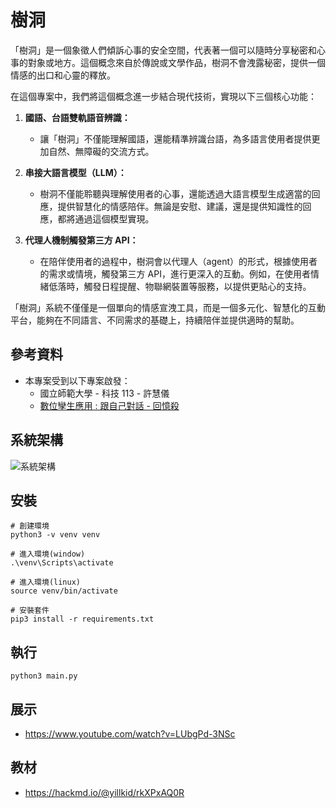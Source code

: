 # 樹洞

「樹洞」是一個象徵人們傾訴心事的安全空間，代表著一個可以隨時分享秘密和心事的對象或地方。這個概念來自於傳說或文學作品，樹洞不會洩露秘密，提供一個情感的出口和心靈的釋放。

在這個專案中，我們將這個概念進一步結合現代技術，實現以下三個核心功能：

1. **國語、台語雙軌語音辨識：**
   - 讓「樹洞」不僅能理解國語，還能精準辨識台語，為多語言使用者提供更加自然、無障礙的交流方式。
  
2. **串接大語言模型（LLM）：**
   - 樹洞不僅能聆聽與理解使用者的心事，還能透過大語言模型生成適當的回應，提供智慧化的情感陪伴。無論是安慰、建議，還是提供知識性的回應，都將通過這個模型實現。

3. **代理人機制觸發第三方 API：**
   - 在陪伴使用者的過程中，樹洞會以代理人（agent）的形式，根據使用者的需求或情境，觸發第三方 API，進行更深入的互動。例如，在使用者情緒低落時，觸發日程提醒、物聯網裝置等服務，以提供更貼心的支持。

「樹洞」系統不僅僅是一個單向的情感宣洩工具，而是一個多元化、智慧化的互動平台，能夠在不同語言、不同需求的基礎上，持續陪伴並提供適時的幫助。

## 參考資料
- 本專案受到以下專案啟發：
  - 國立師範大學 - 科技 113 - 許慧儀
  - [數位孿生應用 : 跟自己對話 - 回憶殺](https://www.canva.com/design/DAF26lRORQo/75FnAs7g22F4bW2xTaxAdA/view?utm_content=DAF26lRORQo&utm_campaign=designshare&utm_medium=link&utm_source=editor#2)

## 系統架構
![系統架構](https://github.com/user-attachments/assets/6f75b0a7-1add-4fd1-bb0b-87afe24200f7)

## 安裝
```bash=
# 創建環境
python3 -v venv venv

# 進入環境(window)
.\venv\Scripts\activate

# 進入環境(linux)
source venv/bin/activate

# 安裝套件
pip3 install -r requirements.txt
```

## 執行
```bash=
python3 main.py
```

## 展示
- https://www.youtube.com/watch?v=LUbgPd-3NSc

## 教材
- https://hackmd.io/@yillkid/rkXPxAQ0R
